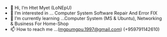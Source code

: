 - 👋 Hi, I’m Htet Myet (LoNEpU)
- 👀 I’m interested in ... Computer System Software Repair And Error FIX
- 🌱 I’m currently learning ...Computer System (MS & Ubuntu), Networking & Business For Home-Shop
- 📫 How to reach me ...(mgpumgpu.1997@gmail.com) (+959791142610)

<!---
lonepu/lonepu is a ✨ special ✨ repository because its `README.md` (this file) appears on your GitHub profile.
You can click the Preview link to take a look at your changes.
--->
